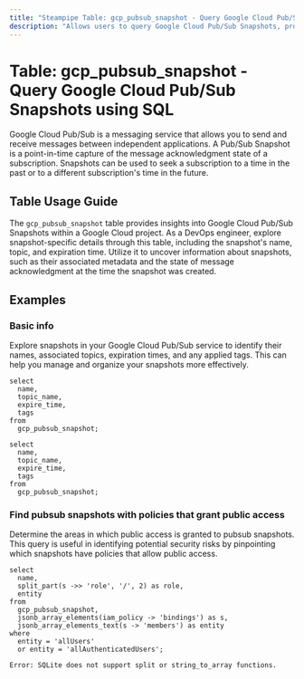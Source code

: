 ```yaml
---
title: "Steampipe Table: gcp_pubsub_snapshot - Query Google Cloud Pub/Sub Snapshots using SQL"
description: "Allows users to query Google Cloud Pub/Sub Snapshots, providing detailed information about each snapshot in the Google Cloud project."
---
```


# Table: gcp_pubsub_snapshot - Query Google Cloud Pub/Sub Snapshots using SQL

Google Cloud Pub/Sub is a messaging service that allows you to send and receive messages between independent applications. A Pub/Sub Snapshot is a point-in-time capture of the message acknowledgment state of a subscription. Snapshots can be used to seek a subscription to a time in the past or to a different subscription's time in the future.

## Table Usage Guide

The `gcp_pubsub_snapshot` table provides insights into Google Cloud Pub/Sub Snapshots within a Google Cloud project. As a DevOps engineer, explore snapshot-specific details through this table, including the snapshot's name, topic, and expiration time. Utilize it to uncover information about snapshots, such as their associated metadata and the state of message acknowledgment at the time the snapshot was created.

## Examples

### Basic info
Explore snapshots in your Google Cloud Pub/Sub service to identify their names, associated topics, expiration times, and any applied tags. This can help you manage and organize your snapshots more effectively.

```sql+postgres
select
  name,
  topic_name,
  expire_time,
  tags
from
  gcp_pubsub_snapshot;
```

```sql+sqlite
select
  name,
  topic_name,
  expire_time,
  tags
from
  gcp_pubsub_snapshot;
```


### Find pubsub snapshots with policies that grant public access
Determine the areas in which public access is granted to pubsub snapshots. This query is useful in identifying potential security risks by pinpointing which snapshots have policies that allow public access.

```sql+postgres
select
  name,
  split_part(s ->> 'role', '/', 2) as role,
  entity
from
  gcp_pubsub_snapshot,
  jsonb_array_elements(iam_policy -> 'bindings') as s,
  jsonb_array_elements_text(s -> 'members') as entity
where
  entity = 'allUsers'
  or entity = 'allAuthenticatedUsers';
```

```sql+sqlite
Error: SQLite does not support split or string_to_array functions.
```